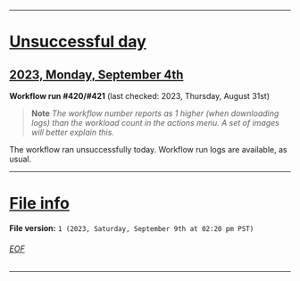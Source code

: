 
***

# [Unsuccessful day](#Unsuccessful-day)

## [2023, Monday, September 4th](#2023-Monday-September-4th)

**Workflow run #420/#421** (last checked: 2023, Thursday, August 31st)

> **Note** _The workflow number reports as 1 higher (when downloading logs) than the workload count in the actions menu. A set of images will better explain this._

The workflow ran unsuccessfully today. Workflow run logs are available, as usual.

***

# [File info](#File-info)

**File version:** `1 (2023, Saturday, September 9th at 02:20 pm PST)`

###### [EOF](#EOF)

***
